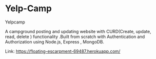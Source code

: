 # Yelp-Camp
Yelpcamp

A campground posting and updating website with CURD(Create, update, read, delete ) functionality
.Built from scratch with Authentication and Authorization using Node.js, Express , MongoDB.

Link: https://floating-escarpment-69487.herokuapp.com/
